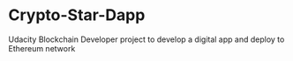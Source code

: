 # Crypto-Star-Dapp
Udacity Blockchain Developer project to develop a digital app and deploy to Ethereum network
